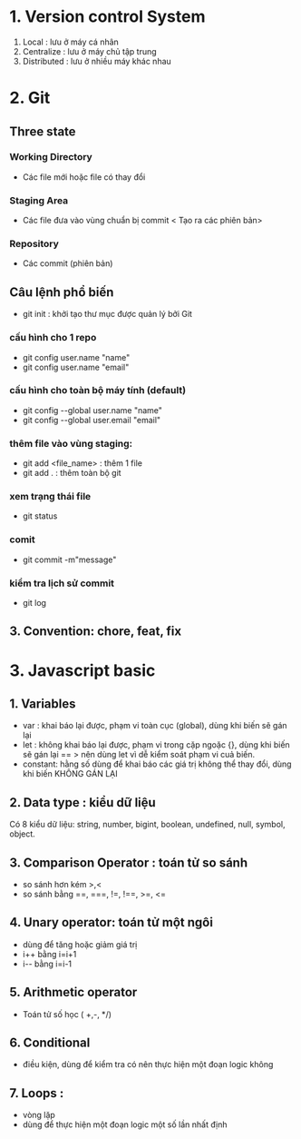 # 1. Version control System
1. Local : lưu ở máy cá nhân
2. Centralize : lưu ở máy chủ tập trung
3. Distributed : lưu ở nhiều máy khác nhau

# 2. Git
## Three state
### Working Directory
- Các file mới hoặc file có thay đổi 
### Staging Area

- Các file đưa vào vùng chuẩn bị commit < Tạo ra các phiên bản>
### Repository

- Các commit (phiên bản)

## Câu lệnh phổ biến
- git init : khởi tạo thư mục được quản lý bởi Git
### cấu hình cho 1 repo
- git config user.name "name"
- git config user.name "email"
### cấu hình cho toàn bộ máy tính (default)
- git config --global user.name "name"
- git config --global user.email "email"
### thêm file vào vùng staging:
- git add <file_name> : thêm 1 file
- git add . : thêm toàn bộ git
### xem trạng thái file
- git status
### comit 
- git commit -m"message"
### kiểm tra lịch sử commit
- git log
## 3. Convention: chore, feat, fix


# 3. Javascript basic
## 1. Variables 
-  var : khai báo lại được, phạm vi toàn cục (global), dùng khi biến sẽ gán lại 
- let : không khai báo lại được, phạm vi trong cặp ngoặc {}, dùng khi biến sẽ gán lại 
== > nên dùng let vì dễ kiểm soát phạm vi cuả biến. 
- constant: hằng số dùng để khai báo các giá trị không thể thay đổi, dùng khi biến KHÔNG GÁN LẠI 

## 2. Data type : kiểu dữ liệu 
Có 8 kiểu dữ liệu: string, number, bigint, boolean, undefined, null, symbol, object. 

## 3. Comparison Operator : toán tử so sánh 
- so sánh hơn kém >,<
- so sánh bằng ==, ===, !=, !==, >=, <=

## 4. Unary operator: toán tử một ngôi 
- dùng để tăng hoặc giảm giá trị
- i++ bằng i=i+1
- i-- bằng i=i-1

## 5. Arithmetic operator
- Toán tử số học ( +,-, */)
## 6. Conditional 
- điều kiện, dùng để kiểm tra có nên thực hiện một đoạn logic không
## 7. Loops : 
- vòng lặp 
- dùng để thực hiện một đoạn logic một số lần nhất định